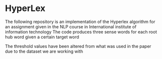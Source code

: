 # HyperLex
The following repository is an implementation of the Hyperlex algorithm for an assignment given in the NLP course in International institute of information technology
The code produces three sense words for each root hub word given a certain target word

The threshold values have been altered from what was used in the paper due to the dataset we are working with
